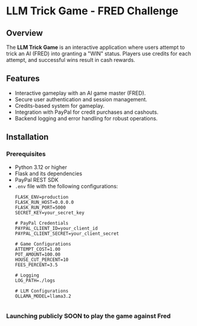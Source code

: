 # LLM Trick Game - FRED Challenge

## Overview
The **LLM Trick Game** is an interactive application where users attempt to trick an AI (FRED) into granting a "WIN" status. Players use credits for each attempt, and successful wins result in cash rewards.

## Features
- Interactive gameplay with an AI game master (FRED).
- Secure user authentication and session management.
- Credits-based system for gameplay.
- Integration with PayPal for credit purchases and cashouts.
- Backend logging and error handling for robust operations.

## Installation

### Prerequisites
- Python 3.12 or higher
- Flask and its dependencies
- PayPal REST SDK
- `.env` file with the following configurations:
  ```env
  FLASK_ENV=production
  FLASK_RUN_HOST=0.0.0.0
  FLASK_RUN_PORT=5000
  SECRET_KEY=your_secret_key

  # PayPal Credentials
  PAYPAL_CLIENT_ID=your_client_id
  PAYPAL_CLIENT_SECRET=your_client_secret

  # Game Configurations
  ATTEMPT_COST=1.00
  POT_AMOUNT=100.00
  HOUSE_CUT_PERCENT=10
  FEES_PERCENT=3.5

  # Logging
  LOG_PATH=./logs

  # LLM Configurations
  OLLAMA_MODEL=llama3.2


### Launching publicly SOON to play the game against Fred ####

